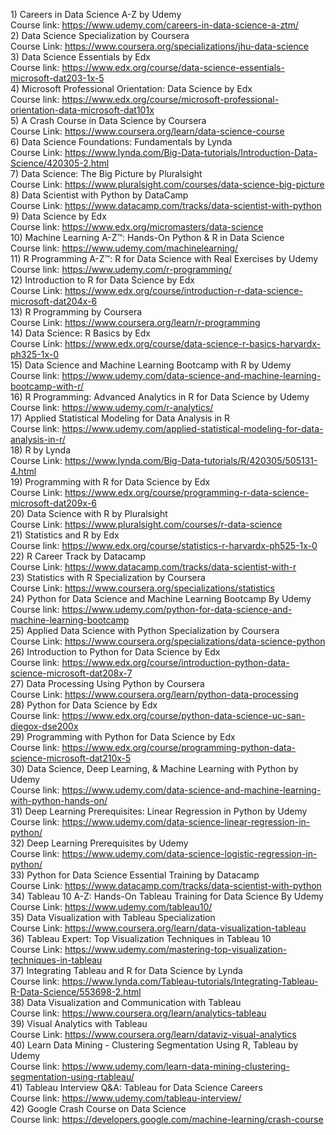 1) Careers in Data Science A-Z by Udemy<br>
Course link: https://www.udemy.com/careers-in-data-science-a-ztm/<br>
2) Data Science Specialization by Coursera<br>
Course Link: https://www.coursera.org/specializations/jhu-data-science<br>
3) Data Science Essentials by Edx<br>
Course link: https://www.edx.org/course/data-science-essentials-microsoft-dat203-1x-5<br>
4) Microsoft Professional Orientation: Data Science by Edx<br>
Course link: https://www.edx.org/course/microsoft-professional-orientation-data-microsoft-dat101x<br>
5) A Crash Course in Data Science by Coursera<br>
Course Link: https://www.coursera.org/learn/data-science-course<br>
6) Data Science Foundations: Fundamentals by Lynda<br>
Course Link: https://www.lynda.com/Big-Data-tutorials/Introduction-Data-Science/420305-2.html<br>
7) Data Science: The Big Picture by Pluralsight<br>
Course Link: https://www.pluralsight.com/courses/data-science-big-picture<br>
8) Data Scientist with Python by DataCamp<br>
Course Link: https://www.datacamp.com/tracks/data-scientist-with-python<br>
9) Data Science by Edx<br>
Course link: https://www.edx.org/micromasters/data-science<br>
10) Machine Learning A-Z™: Hands-On Python & R in Data Science<br>
Course link: https://www.udemy.com/machinelearning/<br>
11) R Programming A-Z™: R for Data Science with Real Exercises by Udemy<br>
Course link: https://www.udemy.com/r-programming/<br>
12) Introduction to R for Data Science by Edx<br>
Course Link: https://www.edx.org/course/introduction-r-data-science-microsoft-dat204x-6<br>
13) R Programming by Coursera<br>
Course Link: https://www.coursera.org/learn/r-programming<br>
14) Data Science: R Basics by Edx<br>
Course Link: https://www.edx.org/course/data-science-r-basics-harvardx-ph325-1x-0<br>
15) Data Science and Machine Learning Bootcamp with R by Udemy<br>
Course link: https://www.udemy.com/data-science-and-machine-learning-bootcamp-with-r/<br>
16) R Programming: Advanced Analytics in R for Data Science by Udemy<br>
Course link: https://www.udemy.com/r-analytics/<br>
17) Applied Statistical Modeling for Data Analysis in R<br>
Course link: https://www.udemy.com/applied-statistical-modeling-for-data-analysis-in-r/<br>
18) R by Lynda<br>
Course Link: https://www.lynda.com/Big-Data-tutorials/R/420305/505131-4.html<br>
19) Programming with R for Data Science by Edx<br>
Course Link: https://www.edx.org/course/programming-r-data-science-microsoft-dat209x-6<br>
20) Data Science with R by Pluralsight<br>
Course Link: https://www.pluralsight.com/courses/r-data-science<br>
21) Statistics and R by Edx<br>
Course link: https://www.edx.org/course/statistics-r-harvardx-ph525-1x-0<br>
22) R Career Track by Datacamp<br>
Course Link: https://www.datacamp.com/tracks/data-scientist-with-r<br>
23) Statistics with R Specialization by Coursera<br>
Course Link: https://www.coursera.org/specializations/statistics<br>
24) Python for Data Science and Machine Learning Bootcamp By Udemy<br>
Course link: https://www.udemy.com/python-for-data-science-and-machine-learning-bootcamp<br>
25) Applied Data Science with Python Specialization by Coursera<br>
Course Link: https://www.coursera.org/specializations/data-science-python<br>
26) Introduction to Python for Data Science by Edx<br>
Course link: https://www.edx.org/course/introduction-python-data-science-microsoft-dat208x-7<br>
27) Data Processing Using Python by Coursera<br>
Course Link: https://www.coursera.org/learn/python-data-processing<br>
28) Python for Data Science by Edx<br>
Course link: https://www.edx.org/course/python-data-science-uc-san-diegox-dse200x<br>
29) Programming with Python for Data Science by Edx<br>
Course link: https://www.edx.org/course/programming-python-data-science-microsoft-dat210x-5<br>
30) Data Science, Deep Learning, & Machine Learning with Python by Udemy<br>
Course link: https://www.udemy.com/data-science-and-machine-learning-with-python-hands-on/<br>
31) Deep Learning Prerequisites: Linear Regression in Python by Udemy<br>
Course link: https://www.udemy.com/data-science-linear-regression-in-python/<br>
32) Deep Learning Prerequisites by Udemy<br>
Course link: https://www.udemy.com/data-science-logistic-regression-in-python/<br>
33) Python for Data Science Essential Training by Datacamp<br>
Course Link: https://www.datacamp.com/tracks/data-scientist-with-python<br>
34) Tableau 10 A-Z: Hands-On Tableau Training for Data Science By Udemy<br>
Course Link: https://www.udemy.com/tableau10/<br>
35) Data Visualization with Tableau Specialization<br>
Course Link: https://www.coursera.org/learn/data-visualization-tableau<br>
36) Tableau Expert: Top Visualization Techniques in Tableau 10<br>
Course Link: https://www.udemy.com/mastering-top-visualization-techniques-in-tableau<br>
37) Integrating Tableau and R for Data Science by Lynda<br>
Course link: https://www.lynda.com/Tableau-tutorials/Integrating-Tableau-R-Data-Science/553698-2.html<br>
38) Data Visualization and Communication with Tableau<br>
Course link: https://www.coursera.org/learn/analytics-tableau<br>
39) Visual Analytics with Tableau<br>
Course Link: https://www.coursera.org/learn/dataviz-visual-analytics<br>
40) Learn Data Mining - Clustering Segmentation Using R, Tableau by Udemy<br>
Course link: https://www.udemy.com/learn-data-mining-clustering-segmentation-using-rtableau/<br>
41) Tableau Interview Q&A: Tableau for Data Science Careers<br>
Course link: https://www.udemy.com/tableau-interview/<br>
42) Google Crash Course on Data Science <br>
Course link: https://developers.google.com/machine-learning/crash-course<br>


